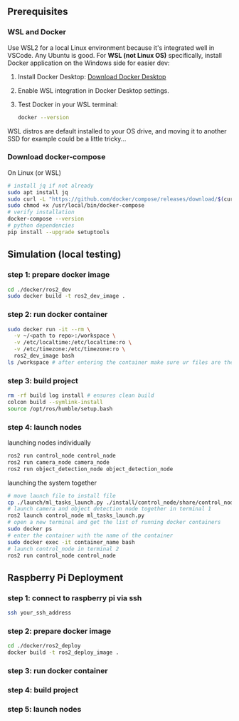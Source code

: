 ## Prerequisites
### WSL and Docker
Use WSL2 for a local Linux environment because it's integrated well in VSCode. Any Ubuntu is good. For **WSL (not Linux OS)** specifically, install Docker application on the Windows side for easier dev:
1. Install Docker Desktop: [Download Docker Desktop](https://www.docker.com/products/docker-desktop/)
2. Enable WSL integration in Docker Desktop settings.
3. Test Docker in your WSL terminal:

   ```bash
   docker --version
   ```

WSL distros are default installed to your OS drive, and moving it to another SSD for example could be a little tricky...

### Download docker-compose
On Linux (or WSL)
```bash
# install jq if not already
sudo apt install jq
sudo curl -L "https://github.com/docker/compose/releases/download/$(curl -s https://api.github.com/repos/docker/compose/releases/latest | jq -r .tag_name)/docker-compose-$(uname -s)-$(uname -m)" -o /usr/local/bin/docker-compose
sudo chmod +x /usr/local/bin/docker-compose
# verify installation
docker-compose --version
# python dependencies
pip install --upgrade setuptools
```

## Simulation (local testing)
### step 1: prepare docker image
```bash
cd ./docker/ros2_dev
sudo docker build -t ros2_dev_image .
```
### step 2: run docker container
```bash
sudo docker run -it --rm \
  -v ~/<path to repo>:/workspace \
  -v /etc/localtime:/etc/localtime:ro \
  -v /etc/timezone:/etc/timezone:ro \
  ros2_dev_image bash
ls /workspace # after entering the container make sure ur files are there
```
### step 3: build project
```bash
rm -rf build log install # ensures clean build
colcon build --symlink-install
source /opt/ros/humble/setup.bash 
```
### step 4: launch nodes
launching nodes individually
```bash
ros2 run control_node control_node
ros2 run camera_node camera_node
ros2 run object_detection_node object_detection_node
```
launching the system together
```bash
# move launch file to install file
cp ./launch/ml_tasks_launch.py ./install/control_node/share/control_node
# launch camera and object detection node together in terminal 1
ros2 launch control_node ml_tasks_launch.py
# open a new terminal and get the list of running docker containers
sudo docker ps
# enter the container with the name of the container
sudo docker exec -it container_name bash
# launch control_node in terminal 2
ros2 run control_node control_node
```


## Raspberry Pi Deployment
### step 1: connect to raspberry pi via ssh
```bash
ssh your_ssh_address
```
### step 2: prepare docker image
```bash
cd ./docker/ros2_deploy
docker build -t ros2_deploy_image .
```
### step 3: run docker container
### step 4: build project
### step 5: launch nodes
